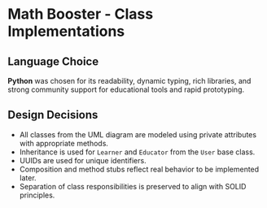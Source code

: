 # Math Booster - Class Implementations

## Language Choice
**Python** was chosen for its readability, dynamic typing, rich libraries, and strong community support for educational tools and rapid prototyping.

## Design Decisions
- All classes from the UML diagram are modeled using private attributes with appropriate methods.
- Inheritance is used for `Learner` and `Educator` from the `User` base class.
- UUIDs are used for unique identifiers.
- Composition and method stubs reflect real behavior to be implemented later.
- Separation of class responsibilities is preserved to align with SOLID principles.

